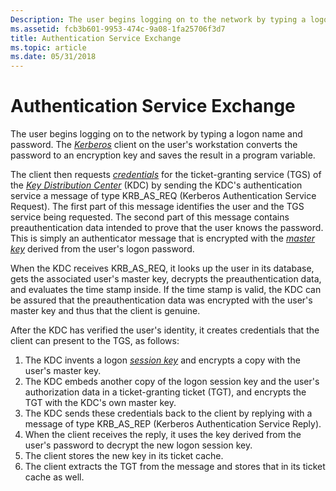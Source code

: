 ```yaml
---
Description: The user begins logging on to the network by typing a logon name and password. The Kerberos client on the user's workstation converts the password to an encryption key and saves the result in a program variable.
ms.assetid: fcb3b601-9953-474c-9a08-1fa25706f3d7
title: Authentication Service Exchange
ms.topic: article
ms.date: 05/31/2018
---
```


# Authentication Service Exchange

The user begins logging on to the network by typing a logon name and password. The [*Kerberos*](/windows/desktop/SecGloss/k-gly) client on the user's workstation converts the password to an encryption key and saves the result in a program variable.

The client then requests [*credentials*](/windows/desktop/SecGloss/c-gly) for the ticket-granting service (TGS) of the [*Key Distribution Center*](/windows/desktop/SecGloss/k-gly) (KDC) by sending the KDC's authentication service a message of type KRB\_AS\_REQ (Kerberos Authentication Service Request). The first part of this message identifies the user and the TGS service being requested. The second part of this message contains preauthentication data intended to prove that the user knows the password. This is simply an authenticator message that is encrypted with the [*master key*](/windows/desktop/SecGloss/m-gly) derived from the user's logon password.

When the KDC receives KRB\_AS\_REQ, it looks up the user in its database, gets the associated user's master key, decrypts the preauthentication data, and evaluates the time stamp inside. If the time stamp is valid, the KDC can be assured that the preauthentication data was encrypted with the user's master key and thus that the client is genuine.

After the KDC has verified the user's identity, it creates credentials that the client can present to the TGS, as follows:

1.  The KDC invents a logon [*session key*](/windows/desktop/SecGloss/s-gly) and encrypts a copy with the user's master key.
2.  The KDC embeds another copy of the logon session key and the user's authorization data in a ticket-granting ticket (TGT), and encrypts the TGT with the KDC's own master key.
3.  The KDC sends these credentials back to the client by replying with a message of type KRB\_AS\_REP (Kerberos Authentication Service Reply).
4.  When the client receives the reply, it uses the key derived from the user's password to decrypt the new logon session key.
5.  The client stores the new key in its ticket cache.
6.  The client extracts the TGT from the message and stores that in its ticket cache as well.

 

 
